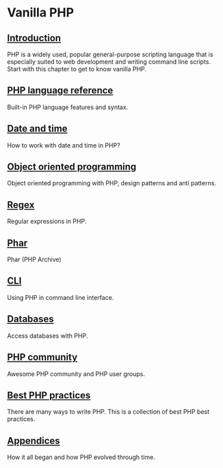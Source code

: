 # Vanilla PHP

## [Introduction](/php/intro)

PHP is a widely used, popular general-purpose scripting language that is especially
suited to web development and writing command line scripts. Start with this
chapter to get to know vanilla PHP.

## [PHP language reference](/php/ref)

Built-in PHP language features and syntax.

## [Date and time](/php/date-time.md)

How to work with date and time in PHP?

## [Object oriented programming](/php/oop)

Object oriented programming with PHP, design patterns and anti patterns.

## [Regex](/php/regex.md)

Regular expressions in PHP.

## [Phar](/php/phar.md)

Phar (PHP Archive)

## [CLI](/php/cli.md)

Using PHP in command line interface.

## [Databases](/php/db)

Access databases with PHP.

## [PHP community](/php/community)

Awesome PHP community and PHP user groups.

## [Best PHP practices](/php/best-practices.md)

There are many ways to write PHP. This is a collection of best PHP best practices.

## [Appendices](/php/appendices)

How it all began and how PHP evolved through time.

